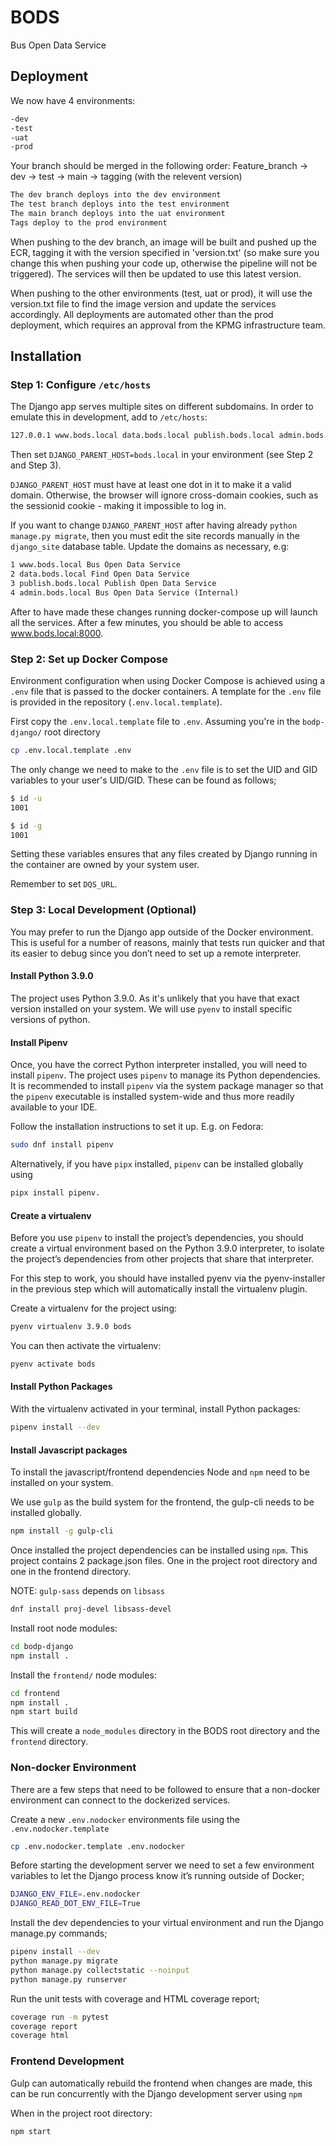 # BODS

Bus Open Data Service

## Deployment
We now have 4 environments:
```txt
-dev
-test
-uat
-prod
```

Your branch should be merged in the following order:
Feature_branch -> dev -> test -> main -> tagging (with the relevent version)

```txt
The dev branch deploys into the dev environment 
The test branch deploys into the test environment 
The main branch deploys into the uat environment 
Tags deploy to the prod environment
```

When pushing to the dev branch, an image will be built and pushed up the ECR, tagging it
with the version specified in 'version.txt' (so make sure you change this when pushing
your code up, otherwise the pipeline will not be triggered). The services will then be 
updated to use this latest version. 

When pushing to the other environments (test, uat or prod), it will use the version.txt
file to find the image version and update the services accordingly. All deployments are
automated other than the prod deployment, which requires an approval from the KPMG 
infrastructure team. 

## Installation

### Step 1: Configure `/etc/hosts`

The Django app serves multiple sites on different subdomains. In order to emulate
this in development, add to `/etc/hosts`:

```sh
127.0.0.1 www.bods.local data.bods.local publish.bods.local admin.bods.local
```

Then set `DJANGO_PARENT_HOST=bods.local` in your environment (see Step 2 and
Step 3).

`DJANGO_PARENT_HOST` must have at least one dot in it to make it a valid domain.
Otherwise, the browser will ignore cross-domain cookies, such as the sessionid
cookie - making it impossible to log in.

If you want to change `DJANGO_PARENT_HOST` after having already
`python manage.py migrate`, then you must edit the site records manually in
the `django_site` database table. Update the domains as necessary, e.g:

```txt
1 www.bods.local Bus Open Data Service
2 data.bods.local Find Open Data Service
3 publish.bods.local Publish Open Data Service
4 admin.bods.local Bus Open Data Service (Internal)
```

After to have made these changes running docker-compose up will launch all the
services. After a few minutes, you should be able to access www.bods.local:8000.

### Step 2: Set up Docker Compose

Environment configuration when using Docker Compose is achieved using a `.env`
file that is passed to the docker containers. A template for the `.env` file is
provided in the repository (`.env.local.template`).

First copy the `.env.local.template` file to `.env`. Assuming you're in the
`bodp-django/` root directory

```sh
cp .env.local.template .env
```

The only change we need to make to the `.env` file is to set the UID and GID
variables to your user's UID/GID. These can be found as follows;

```sh
$ id -u
1001

$ id -g
1001
```

Setting these variables ensures that any files created by Django running in the
container are owned by your system user.

Remember to set `DQS_URL`.

### Step 3: Local Development (Optional)

You may prefer to run the Django app outside of the Docker environment. This is
useful for a number of reasons, mainly that tests run quicker and that its
easier to debug since you don’t need to set up a remote interpreter.

#### Install Python 3.9.0

The project uses Python 3.9.0. As it's unlikely that you have that exact version
installed on your system. We will use `pyenv` to install specific versions of
python.

#### Install Pipenv

Once, you have the correct Python interpreter installed, you will need to
install `pipenv`. The project uses `pipenv` to manage its Python dependencies.
It is recommended to install `pipenv` via the system package manager so that
the `pipenv` executable is installed system-wide and thus more readily
available to your IDE.

Follow the installation instructions to set it up. E.g. on Fedora:

```sh
sudo dnf install pipenv
```

Alternatively, if you have `pipx` installed, `pipenv` can be installed globally
using

```sh
pipx install pipenv.
```

#### Create a virtualenv

Before you use `pipenv` to install the project’s dependencies, you should create
a virtual environment based on the Python 3.9.0 interpreter, to isolate the
project’s dependencies from other projects that share that interpreter.

For this step to work, you should have installed pyenv via the pyenv-installer
in the previous step which will automatically install the virtualenv plugin.

Create a virtualenv for the project using:

```sh
pyenv virtualenv 3.9.0 bods
```

You can then activate the virtualenv:

```sh
pyenv activate bods
```

#### Install Python Packages

With the virtualenv activated in your terminal, install Python packages:

```sh
pipenv install --dev
```

#### Install Javascript packages

To install the javascript/frontend dependencies Node and `npm` need to be
installed on your system.

We use `gulp` as the build system for the frontend, the gulp-cli needs to be
installed globally.

```sh
npm install -g gulp-cli
```

Once installed the project dependencies can be installed using `npm`.
This project contains 2 package.json files. One in the project root directory
and one in the frontend directory.

NOTE: `gulp-sass` depends on `libsass`

```sh
dnf install proj-devel libsass-devel
```

Install root node modules:

```sh
cd bodp-django
npm install .
```

Install the `frontend/` node modules:

```sh
cd frontend
npm install .
npm start build
```

This will create a `node_modules` directory in the BODS root directory and the
`frontend` directory.

### Non-docker Environment

There are a few steps that need to be followed to ensure that a non-docker
environment can connect to the dockerized services.

Create a new `.env.nodocker` environments file using the `.env.nodocker.template`

```sh
cp .env.nodocker.template .env.nodocker
```

Before starting the development server we need to set a few environment variables
to let the Django process know it’s running outside of Docker;

```sh
DJANGO_ENV_FILE=.env.nodocker
DJANGO_READ_DOT_ENV_FILE=True
```

Install the dev dependencies to your virtual environment and run the Django
manage.py commands;

```sh
pipenv install --dev
python manage.py migrate
python manage.py collectstatic --noinput
python manage.py runserver
```

Run the unit tests with coverage and HTML coverage report;

```sh
coverage run -m pytest
coverage report
coverage html
```

### Frontend Development

Gulp can automatically rebuild the frontend when changes are made, this can be
run concurrently with the Django development server using `npm`

When in the project root directory:

```sh
npm start
```
